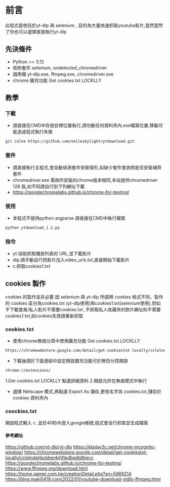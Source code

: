 # 前言
此程式是依託於yt-dlp 與 selenium , 目的為大量快速抓取youtube影片,當然當然了你也可以選擇直接執行yt-dlp

## 先決條件
- Python >= 3.12
- 依附套件 selenium, undetected_chromedriver
- 調用檔 yt-dlp.exe, ffmpeg.exe, chromedriver.exe
- chrome 擴充功能 Get cookies.txt LOCKLLY

## 教學
### 下載
- 請直接在CMD中存放目標位置執行,請勿動任何資料夾內.exe檔案位置,移動可能造成程式執行失敗
```bash
git colne https://github.com/smileskylight/ytdownload.git
```
### 套件
- 請直接執行主程式,會自動偵測套件安裝情形,如缺少套件會詢問是否安裝補齊套件
- chromedriver.exe 需與所安裝的chrome版本相同,本站提供chromedriver 128 版,如不同請自行到下列網址下載
- https://googlechromelabs.github.io/chrome-for-testing/


### 使用
- 本程式不提供python argparse 請直接在CMD中執行檔案
```bash
python ytdownload_1.2.py
```
### 指令
- yt:協助抓取播放列表的 URL,並下載影片
- dlp:請手動自行把影片加入video_urls.txt,直接開始下載影片
- c:抓取cookies1.txt
## cookies 製作
cookies 的製作並非必要
因 selenium 與 yt-dlp 所調用 cookies 格式不同，製作的 cookies 區分為cookies.txt (yt-dlp使用)與cookies1.txt(selenium使用),但如不下載會員/私人影片不需要cookies.txt
,不抓取私人收藏夾的飲片網址則不需要cookies1.txt,如cookies失效請重新抓取
### cookies.txt
- 使用chrome無痕分頁中使用擴充功能 Get cookies.txt LOCKLLY
```bash
https://chromewebstore.google.com/detail/get-cookiestxt-locally/cclelndahbckbenkjhflpdbgdldlbecc
```
- 下載後請於下面連結中設定開啟擴充功能可於無恆分頁開啟
```bash
chrome://extensions/
```
1.Get cookies.txt LOCKLLY 點選詳細資料
2.開啟允許在無痕模式中執行
- 選擇 Netscape 模式,再點選 Export As 儲存,更改名字為 cookies.txt,儲存於 cookies 資料夾內
### coockies.txt
開啟程式輸入 c ,並於40秒內登入google帳號,程式會自行抓取並生成檔案

#### 參考網址
https://github.com/yt-dlp/yt-dlp
https://kkplay3c.net/chrome-incognito-window/
https://chromewebstore.google.com/detail/get-cookiestxt-locally/cclelndahbckbenkjhflpdbgdldlbecc
https://googlechromelabs.github.io/chrome-for-testing/
https://www.ffmpeg.org/download.html
https://home.gamer.com.tw/creationDetail.php?sn=5969214
https://blog.maki0419.com/2022/01/youtube-download-ytdlp-ffmpeg.html
